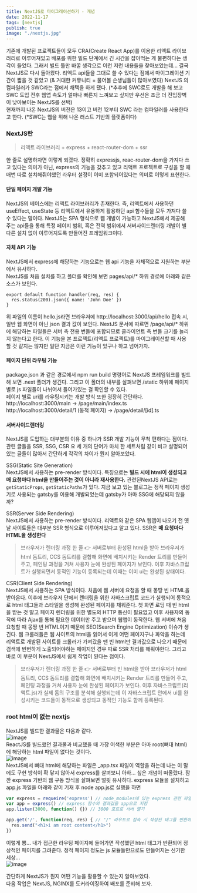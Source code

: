 ```yaml
---
title: NextJS로 마이그레이션하기 - 개념
date: 2022-11-17
tags: [nextjs]
publish: true
image: "./nextjs.jpg"
---
```


기존에 개발된 프로젝트들이 모두 CRA(Create React App)를 이용한 리액트 라이브러리로 이루어져있고 배포를 위한 빌드 단계에서 긴 시간을 잡아먹는 게 불편하다는 생각이 들었다. 그래서 빌드 툴만 바꿀 생각으로 이런 저런 내용들을 찾아보았는데... 결국 NextJS로 다시 돌아왔다. 리액트 api들을 그대로 쓸 수 있다는 점에서 마이그레이션 기간이 짧을 것 같았고 (& 거대한 커뮤니티 = 물어볼 슨생님들이 많아보였다) NextJS 의 컴파일러가 SWC라는 점에서 채택을 하게 됐다. (*추후에 SWC로도 개발을 해 보고 SWC 도입 전후 웹앱 속도가 얼마나 빠른지 느껴보고 싶지만 우선은 조금 더 진입장벽이 낮아보이는 NextJS를 선택)   
현재까지 나온 NextJS의 버전은 13이고 버전 12부터 SWC 라는 컴파일러를 사용한다고 한다. (*SWC는 웹을 위해 나온 러스트 기반의 플랫폼이다)   

### NextJS란
> 리액트 라이브러리 + express + react-router-dom + ssr   

한 줄로 설명하자면 이렇게 되겠다. 정확히 expressjs, reac-router-dom을 가져다 쓰고 있다는 의미가 아닌, express의 기능을 갖추고 있고 리액트 프로젝트로 구성을 할 때 매번 따로 설치해줘야했던 라우터 설정이 이미 포함되어있다는 의미로 이렇게 표현한다.   

#### 단일 페이지 개발 기능
NextJS의 베이스에는 리액트 라이브러리가 존재한다. 즉, 리액트에서 사용하던 useEffect, useState 등 리액트에서 유용하게 활용하던 api 함수들을 모두 가져다 쓸 수 있다는 말이다. NextJS는 SPA 형식으로 웹 개발이 가능하고 NextJS에서 제공해 주는 api들을 통해 특정 페이지 범위, 혹은 전역 범위에서 서버사이드렌더링 개발이 별다른 설치 없이 이루어지도록 만들어진 프레임워크이다.   

#### 자체 API 기능
NextJS에서 express에 해당하는 기능으로는 웹 api 기능을 자체적으로 지원하는 부분에서 유사하다.      
NextJS를 처음 설치를 하고 폴더를 확인해 보면 pages/api/* 하위 경로에 아래와 같은 소스가 보인다.   
```js{numberLines: true}
export default function handler(req, res) {
  res.status(200).json({ name: 'John Doe' })
}
```
위 파일의 이름이 hello.js라면 브라우저에 http://localhost:3000/api/hello 접속 시, 일반 웹 화면이 아닌 json 결과 값이 보인다. NextJS 문서에 따르면 /page/api/* 하위에 해당하는 파일들은 서버 측 전용 번들에 포함되므로 클라이언트 측 번들 크기를 늘리지 않는다고 한다. 이 기능을 본 프로젝트(리액트 프로젝트)를 마이그레이션할 때 사용할 것 같지는 않지만 일단 지금은 이런 기능이 있구나 하고 넘어가자.   

#### 페이지 단위 라우팅 기능
package.json 과 같은 경로에서 npm run build 명령어로 NextJS 프레임워크를 빌드해 보면 .next 폴더가 생긴다. 그리고 이 폴더의 내부를 살펴보면 /static 하위에 페이지별로 js 파일들이 나뉘어서 들어가있는 걸 확인할 수 있다.   
페이지 별로 uri를 라우팅시키는 개발 방식 또한 굉장히 간단하다.   
http://localhost:3000/main -> /page/main/index.ts   
http://localhost:3000/detail/1 (동적 페이지) -> /page/detail/[id].ts


#### 서버사이드렌더링
NextJS를 도입하는 대부분의 이유 중 하나가 SSR 개발 기능이 무척 편하다는 점이다. 관련 글들을 SSR, SSG, CSR 요 세 개의 단어가 마치 한 세트처럼 같이 비교 설명되어 있는 글들이 많아서 간단하게 각각의 차이가 뭔지 알아보았다.    

SSG(Static Site Generation)   
NextJS에서 사용하는 pre-render 방식이다. 특징으로는 **빌드 시에 html이 생성되고 매 요청마다 html을 만들어주는 것이 아니라 재사용한다.** 관련된NextJS API로는 `getStaticProps`, `getStaticPaths`가 있다. 지금 보고 있는 블로그는 정적 페이지 생성기로 사용되는 gatsby를 이용해 개발되었는데 gatsby가 아마 SSG에 해당되지 않을까?   

SSR(Server Side Rendering)   
NextJS에서 사용하는 pre-render 방식이다. 리액트와 같은 SPA 웹앱이 나오기 전 옛날 사이트들은 대부분 SSR 형식으로 이루어져있다고 알고 있다. SSR은 **매 요청마다 HTML을 생성한다**     
> 브라우저가 렌더링 과정 한 줄 👉 서버로부터 완성된 html을 받아 브라우저가 html 돔트리, CCS 돔트리를 결합해 화면에 배치시키는 Render 트리를 만들어 주고, 페인팅 과정을 거쳐 사용자 눈에 완성된 페이지가 보인다. 이후 자바스크립트가 실행되면서 동적인 기능이 등록되는데 이때는 이미 ui는 완성된 상태이다.

CSR(Client Side Rendering)   
NextJS에서 사용하는 SPA 방식이다. 처음에 웹 서버에 요청을 할 때 몽땅 빈 HTML을 받아온다. 이후에 브라우저 단에서 렌더링을 위한 자바스크립트 코드가 실행되어 동적으로 html 태그들과 스타일을 생성해 완성된 페이지를 채워준다. 첫 화면 로딩 때 빈 html을 받는 것 말고 페이지 렌더링을 위한 별도의 HTTP 통신이 필요없고 이후 사용자의 동작에 따라 Ajax를 통해 필요한 데이터만 주고 받으며 웹앱이 동작한다. 웹 서버에 처음 요청할 때 몽땅 빈 HTML이기 때문에 SEO(Search Engine Optimization) 이슈가 생긴다. 웹 크롤러들은 웹 사이트의 html을 읽어서 이게 어떤 페이지구나 파악을 하는데 리액트로 개발된 사이트를 크롤러가 가져갔을 땐 빈 html만 결과값으로 나오기 때문에 검색에 빈번하게 노출되어야하는 페이지인 경우 따로 SSR 처리를 해줘야한다. 그리고 바로 이 부분이 NextJS에서 쉽게 작업이 된다는 점이다.

> 브라우저가 렌더링 과정 한 줄 👉 서버로부터 빈 html을 받아 브라우저가 html 돔트리, CCS 돔트리를 결합해 화면에 배치시키는 Render 트리를 만들어 주고, 페인팅 과정을 거쳐 사용자 눈에 완성된 페이지가 보인다. 이후 자바스크립트(리액트.js)가 실제 돔의 구조를 분석해 실행되는데 이 자바스크립트 안에서 ui를 완성시키는 코드들이 동적으로 생성되고 동적인 기능도 함께 등록된다.

### root html이 없는 nextjs
NextJS를 빌드한 결과물은 다음과 같다.   
![image](https://user-images.githubusercontent.com/24996316/202131938-87e20156-8380-484e-8338-093227c268e7.png)   
ReactJS를 빌드했던 결과물과 비교했을 때 가장 어색한 부분은 아마 root(뼈대 html)에 해당하는 html 파일이 없다는 것이다.   
![image](https://user-images.githubusercontent.com/24996316/202132315-c0ef4078-55fb-40de-8b2f-0b178abbe68d.png)   
NextJS에서 뼈대 html에 해당하는 파일은 _app.tsx 파일이 역할을 하는데 나는 이 말에도 구현 방식이 확 닿지 않아서 express를 살펴보니 아하... 싶은 개념이 떠올랐다. 잠깐 express 기반의 웹 구동 방식을 살펴보면 얼핏 유사하다. express 모듈을 설치하고 app.js 파일을 아래와 같이 기재 후 node app.js로 실행을 하면   
```js
var express = requeire('express') // node_modules에 있는 express 관련 파일 임포트
var app = express() // express 함수의 결과값을 app으로 지정
app.listen(3000, function() {}) // 3000 포트로 서버 열기

app.get('/', function(req, res) { // "/" 라우트로 접속 시 작성된 태그를 반환하여 브라우저에 노출
  res.send("<h1>i am root content</h1>")
})
```
이렇게 뿅... 내가 접근한 라우팅 페이지에 들어가면 작성했던 html 태그가 반환되어 정상적인 페이지를 그려준다. 정적 페이지 정도는 js 모듈들만으로도 만들어지는 신기한 세상...   
![image](https://user-images.githubusercontent.com/24996316/202136308-1b88e877-5840-4941-bbcb-40d2051f2159.png)   


간단하게 NextJS가 뭔지 어떤 기능을 활용할 수 있는지 알아보았다.   
다음 작업은 NextJS, NGINX를 도커라이징하여 배포를 준비해 보자.   







